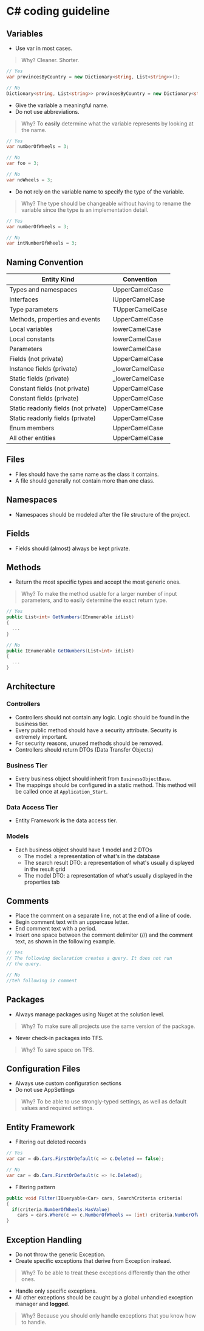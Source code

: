 # C# coding guideline

## Variables

- Use var in most cases.

> Why? Cleaner. Shorter.

```csharp
// Yes
var provincesByCountry = new Dictionary<string, List<string>>();

// No
Dictionary<string, List<string>> provincesByCountry = new Dictionary<string, List<string>>();
```

- Give the variable a meaningful name.
- Do not use abbreviations.

> Why? To **easily** determine what the variable represents by looking at the name.

```csharp
// Yes
var numberOfWheels = 3;

// No
var foo = 3;

// No
var noWheels = 3;
```

- Do not rely on the variable name to specify the type of the variable.

> Why? The type should be changeable without having to rename the variable since the type is an implementation detail.

```csharp
// Yes
var numberOfWheels = 3;

// No
var intNumberOfWheels = 3;
```

## Naming Convention

Entity Kind  | Convention
------------ | -------------
Types and namespaces  | UpperCamelCase
Interfaces  | IUpperCamelCase
Type parameters | TUpperCamelCase
Methods, properties and events | UpperCamelCase
Local variables | lowerCamelCase
Local constants | lowerCamelCase
Parameters | lowerCamelCase
Fields (not private) | UpperCamelCase
Instance fields (private) | _lowerCamelCase
Static fields (private) | _lowerCamelCase
Constant fields (not private) | UpperCamelCase
Constant fields (private) | UpperCamelCase
Static readonly fields (not private) | UpperCamelCase
Static readonly fields (private) | UpperCamelCase
Enum members | UpperCamelCase
All other entities | UpperCamelCase

## Files

- Files should have the same name as the class it contains.
- A file should generally not contain more than one class.

## Namespaces

- Namespaces should be modeled after the file structure of the project.

## Fields
- Fields should (almost) always be kept private.

## Methods

- Return the most specific types and accept the most generic ones.

> Why? To make the method usable for a larger number of input parameters, and to easily determine the exact return type.

```csharp
// Yes
public List<int> GetNumbers(IEnumerable idList)
{
  ...
}

// No
public IEnumerable GetNumbers(List<int> idList)
{
  ...
}
```
## Architecture

### Controllers

- Controllers should not contain any logic. Logic should be found in the business tier.
- Every public method should have a security attribute. Security is extremely important.
- For security reasons, unused methods should be removed.
- Controllers should return DTOs (Data Transfer Objects)

### Business Tier

- Every business object should inherit from `BusinessObjectBase`.
- The mappings should be configured in a static method. This method will be called once at `Application_Start`.

### Data Access Tier

- Entity Framework **is** the data access tier.

### Models

- Each business object should have 1 model and 2 DTOs
  - The model: a representation of what's in the database
  - The search result DTO: a representation of what's usually displayed in the result grid
  - The model DTO: a representation of what's usually displayed in the properties tab

## Comments

- Place the comment on a separate line, not at the end of a line of code.
- Begin comment text with an uppercase letter.
- End comment text with a period.
- Insert one space between the comment delimiter (//) and the comment text, as shown in the following example.

```csharp
// Yes
// The following declaration creates a query. It does not run
// the query.

// No
//teh following iz comment
```

## Packages

- Always manage packages using Nuget at the solution level.

> Why? To make sure all projects use the same version of the package.

- Never check-in packages into TFS.

> Why? To save space on TFS.

## Configuration Files

- Always use custom configuration sections
- Do not use AppSettings

> Why? To be able to use strongly-typed settings, as well as default values and required settings.

## Entity Framework

- Filtering out deleted records

```csharp
// Yes
var car = db.Cars.FirstOrDefault(c => c.Deleted == false);

// No
var car = db.Cars.FirstOrDefault(c => !c.Deleted);
```

- Filtering pattern

```csharp
public void Filter(IQueryable<Car> cars, SearchCriteria criteria)
{
  if(criteria.NumberOfWheels.HasValue)
    cars = cars.Where(c => c.NumberOfWheels == (int) criteria.NumberOfWheels);
}
```

## Exception Handling

- Do not throw the generic Exception.
- Create specific exceptions that derive from Exception instead.

> Why? To be able to treat these exceptions differently than the other ones.

- Handle only specific exceptions.
- All other exceptions should be caught by a global unhandled exception manager and **logged**.

> Why? Because you should only handle exceptions that you know how to handle.
